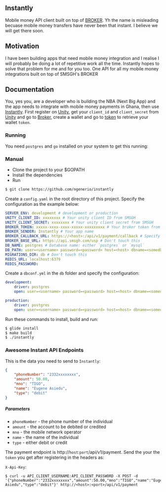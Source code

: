 ## Instantly

Mobile money API client built on top of [BROKER](http://developers.smsgh.com/documentations/unity/broker). Yh the name is misleading becuase mobile money transfers have never been that instant. I believe we will get there soon.

## Motivation

I have been building apps that need mobile money integration and I realise I will probably be doing a lot of repetitive work all the time. Instantly hopes to solve that problem for me and for you too. One API for all my mobile money integrations built on top of SMSGH's BROKER


## Documentation

You, yes you, are a developer who is building the NBA (Next Big App) and the app needs to integrate with mobile money payments in Ghana, then use [Instantly](https://github.com/ngenerio/instantly). First register on [Unity](https://unity.smsgh.com), get your `client_id` and `client_secret` from [Unity](https://unity.smsgh.com/account/api-accounts) and go to [Broker](https://apps.smsgh.com/broker/), create a wallet and go to [token](https://apps.smsgh.com/broker/apitokens) to retrieve your wallet `token`.


### Running

You need `postgres` and `go` installed on your system to get this running:

### Manual

- Clone the project to your $GOPATH
- Install the dependencies
- Run

```bash
$ git clone https://github.com/ngenerio/instantly
```

Create a `config.yaml` in the root directory of this project. Specify the configuration as the example below:

```yaml
SERVER_ENV: development # development or production
UNITY_CLIENT_ID: xxxxxxxx # Your unity client ID from SMSGH
UNITY_CLIENT_SECRET: xxxxxxxx # Your unity client secret from SMSGH
BROKER_TOKEN: xxxxx-xxxx-xxxx-xxxxx-xxxxxxxxx # Your broker token from broker
BROKER_SENDER: Instantly # Your app name
BROKER_CALLBACK_URL: https://<host>:/api/v1/payment/callback # Specify host as the url this app has been hosted at
BROKER_BASE_URL: https://api.smsgh.com/usp # Don't touch this
DB_NAME: postgres # Database name: either `postgres` or `mysql`
DB_PATH: user=<username> password=<password> host=<host> dbname=<somedb> sslmode=disable # Your database connection url
MIGRATIONS_DIR: db # Don't touch this
REDIS_URL: localhost:6379
REDIS_PASSWORD:
```

Create a `dbconf.yml` in the `db` folder and specify the configuration:

```yaml
development:
    driver: postgres
    open: user=<username> password=<password> host=<host> dbname=<somedb_Test> sslmode=disable

production:
    driver: postgres
    open: user=<username> password=<password> host=<host> dbname=<somedb> sslmode=disable

```

Run these commands to install, build and run:

```bash
$ glide install
$ make build
$ ./instantly
```


### Awesome Instant API Endpoints

This is the data you need to send to `Instantly`:

```json
{
    "phoneNumber": "2332xxxxxxxx",
    "amount": 50.00,
    "mno": "TIGO",
    "name": "Eugene Asiedu",
    "type": "debit"
}
```

##### Parameters
- `phoneNumber` - the phone number of the individual
- `amount` - the account to be debited or credited
- `mno` - the mobile network operator
- `name` - the name of the individual
- `type` - either debit or credit


The payment endpoint is http://`host`:`port`/api/v1/payment. Send the your the `token` you get after registering in the headers as:

`X-Api-Key`: <token>


```curl
$ curl -u API_CLIENT_USERNAME:API_CLIENT_PASSWORD -X POST -d '{"phoneNumber":"2332xxxxxxxx","amount":50.00,"mno":"TIGO","name":"Eugene Asiedu","type":"debit"}' http://<host>:<port>/api/v1/payment
```


